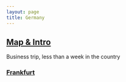 ```yaml
---
layout: page
title: Germany
---
```


## [Map & Intro](https://goo.gl/maps/yigFFjXc4ReABFoJ8)

Business trip, less than a week in the country

### [Frankfurt](https://goo.gl/maps/R54WfRqPoyZbVvv19)
